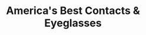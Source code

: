 ---
title: "America's Best Contacts & Eyeglasses"
url: /denver/americas-best-contacts-and-eyeglasses-south-parker-road/
shop: optician
---
